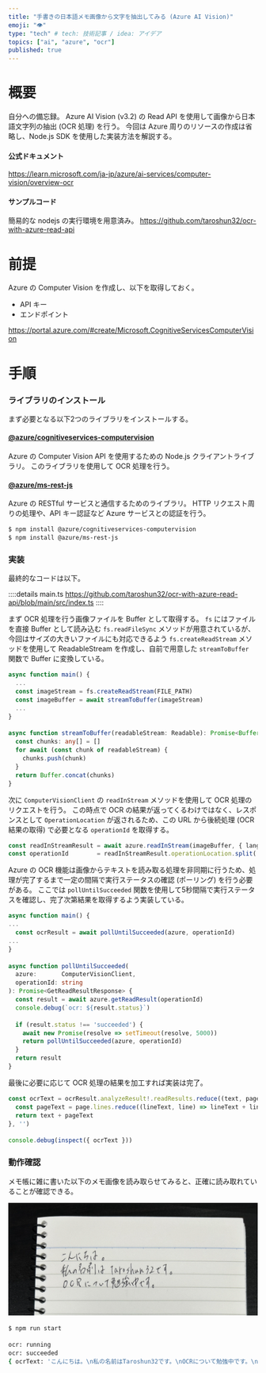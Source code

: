 ```yaml
---
title: "手書きの日本語メモ画像から文字を抽出してみる (Azure AI Vision)"
emoji: "👁️"
type: "tech" # tech: 技術記事 / idea: アイデア
topics: ["ai", "azure", "ocr"]
published: true
---
```


# 概要

自分への備忘録。
Azure AI Vision (v3.2) の Read API を使用して画像から日本語文字列の抽出 (OCR 処理) を行う。
今回は Azure 周りのリソースの作成は省略し、Node.js SDK を使用した実装方法を解説する。

#### 公式ドキュメント
https://learn.microsoft.com/ja-jp/azure/ai-services/computer-vision/overview-ocr

#### サンプルコード
簡易的な nodejs の実行環境を用意済み。
https://github.com/taroshun32/ocr-with-azure-read-api

# 前提

Azure の Computer Vision を作成し、以下を取得しておく。
- API キー
- エンドポイント

https://portal.azure.com/#create/Microsoft.CognitiveServicesComputerVision

# 手順

### ライブラリのインストール

まず必要となる以下2つのライブラリをインストールする。

#### [@azure/cognitiveservices-computervision](https://www.npmjs.com/package/@azure/cognitiveservices-computervision/v/8.2.0)
Azure の Computer Vision API を使用するための Node.js クライアントライブラリ。
このライブラリを使用して OCR 処理を行う。

#### [@azure/ms-rest-js](https://www.npmjs.com/package/@azure/ms-rest-js)
Azure の RESTful サービスと通信するためのライブラリ。
HTTP リクエスト周りの処理や、API キー認証など Azure サービスとの認証を行う。

```sh
$ npm install @azure/cognitiveservices-computervision
$ npm install @azure/ms-rest-js
```

### 実装

最終的なコードは以下。

::::details main.ts
https://github.com/taroshun32/ocr-with-azure-read-api/blob/main/src/index.ts
::::

まず OCR 処理を行う画像ファイルを Buffer として取得する。
`fs` にはファイルを直接 Buffer として読み込む `fs.readFileSync` メソッドが用意されているが、今回はサイズの大きいファイルにも対応できるよう `fs.createReadStream` メソッドを使用して ReadableStream を作成し、自前で用意した `streamToBuffer` 関数で Buffer に変換している。

```ts
async function main() {
  ...
  const imageStream = fs.createReadStream(FILE_PATH)
  const imageBuffer = await streamToBuffer(imageStream)
  ...
}

async function streamToBuffer(readableStream: Readable): Promise<Buffer> {
  const chunks: any[] = []
  for await (const chunk of readableStream) {
    chunks.push(chunk)
  }
  return Buffer.concat(chunks)
}
```

次に `ComputerVisionClient` の `readInStream` メソッドを使用して OCR 処理のリクエストを行う。
この時点で OCR の結果が返ってくるわけではなく、レスポンスとして `OperationLocation` が返されるため、この URL から後続処理 (OCR 結果の取得) で必要となる `operationId` を取得する。

```ts
const readInStreamResult = await azure.readInStream(imageBuffer, { language: 'ja' })
const operationId        = readInStreamResult.operationLocation.split('/').pop()!
```

Azure の OCR 機能は画像からテキストを読み取る処理を非同期に行うため、処理が完了するまで一定の間隔で実行ステータスの確認 (ポーリング) を行う必要がある。
ここでは `pollUntilSucceeded` 関数を使用して5秒間隔で実行ステータスを確認し、完了次第結果を取得するよう実装している。

```ts
async function main() {
...
  const ocrResult = await pollUntilSucceeded(azure, operationId)
...
}

async function pollUntilSucceeded(
  azure:       ComputerVisionClient,
  operationId: string
): Promise<GetReadResultResponse> {
  const result = await azure.getReadResult(operationId)
  console.debug(`ocr: ${result.status}`)
  
  if (result.status !== 'succeeded') {
    await new Promise(resolve => setTimeout(resolve, 5000))
    return pollUntilSucceeded(azure, operationId)
  }
  return result
}
```

最後に必要に応じて OCR 処理の結果を加工すれば実装は完了。

```ts
const ocrText = ocrResult.analyzeResult!.readResults.reduce((text, page) => {
  const pageText = page.lines.reduce((lineText, line) => lineText + line.text + '\n', '')
  return text + pageText
}, '')

console.debug(inspect({ ocrText }))
```

### 動作確認

メモ帳に雑に書いた以下のメモ画像を読み取らせてみると、正確に読み取れていることが確認できる。

![](/images/ocr-azure-read-api/ocr-sample.png)

```sh
$ npm run start

ocr: running
ocr: succeeded
{ ocrText: 'こんにちは。\n私の名前はTaroshun32です。\nOCRについて勉強中です。\n' }
```
